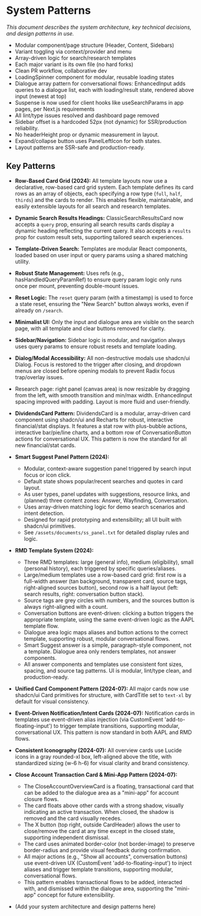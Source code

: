 # System Patterns

_This document describes the system architecture, key technical decisions, and design patterns in use._

- Modular component/page structure (Header, Content, Sidebars)
- Variant toggling via context/provider and menu
- Array-driven logic for search/research templates
- Each major variant is its own file (no hard forks)
- Clean PR workflow, collaborative dev
- LoadingSpinner component for modular, reusable loading states
- Dialogue array pattern for conversational flows: EnhancedInput adds queries to a dialogue list, each with loading/result state, rendered above input (newest at top)
- Suspense is now used for client hooks like useSearchParams in app pages, per Next.js requirements
- All lint/type issues resolved and dashboard page removed
- Sidebar offset is a hardcoded 52px (not dynamic) for SSR/production reliability.
- No headerHeight prop or dynamic measurement in layout.
- Expand/collapse button uses PanelLeftIcon for both states.
- Layout patterns are SSR-safe and production-ready.

## Key Patterns
- **Row-Based Card Grid (2024):** All template layouts now use a declarative, row-based card grid system. Each template defines its card rows as an array of objects, each specifying a row type (`full`, `half`, `thirds`) and the cards to render. This enables flexible, maintainable, and easily extensible layouts for all search and research templates.
- **Dynamic Search Results Headings:** ClassicSearchResultsCard now accepts a `query` prop, ensuring all search results cards display a dynamic heading reflecting the current query. It also accepts a `results` prop for custom result sets, supporting tailored search experiences.
- **Template-Driven Search:** Templates are modular React components, loaded based on user input or query params using a shared matching utility.
- **Robust State Management:** Uses refs (e.g., hasHandledQueryParamRef) to ensure query param logic only runs once per mount, preventing double-mount issues.
- **Reset Logic:** The `reset` query param (with a timestamp) is used to force a state reset, ensuring the "New Search" button always works, even if already on `/search`.
- **Minimalist UI:** Only the input and dialogue area are visible on the search page, with all template and clear buttons removed for clarity.
- **Sidebar/Navigation:** Sidebar logic is modular, and navigation always uses query params to ensure robust resets and template loading.
- **Dialog/Modal Accessibility:** All non-destructive modals use shadcn/ui Dialog. Focus is restored to the trigger after closing, and dropdown menus are closed before opening modals to prevent Radix focus trap/overlay issues.

- Research page: right panel (canvas area) is now resizable by dragging from the left, with smooth transition and min/max width. EnhancedInput spacing improved with padding. Layout is more fluid and user-friendly.
- **DividendsCard Pattern:** DividendsCard is a modular, array-driven card component using shadcn/ui and Recharts for robust, interactive financial/stat displays. It features a stat row with plus-bubble actions, interactive bar/pie/line charts, and a bottom row of ConversationButton actions for conversational UX. This pattern is now the standard for all new financial/stat cards.
- **Smart Suggest Panel Pattern (2024):**
  - Modular, context-aware suggestion panel triggered by search input focus or icon click.
  - Default state shows popular/recent searches and quotes in card layout.
  - As user types, panel updates with suggestions, resource links, and (planned) three content zones: Answer, Wayfinding, Conversation.
  - Uses array-driven matching logic for demo search scenarios and intent detection.
  - Designed for rapid prototyping and extensibility; all UI built with shadcn/ui primitives.
  - See `/assets/documents/ss_panel.txt` for detailed display rules and logic.
- **RMD Template System (2024):**
  - Three RMD templates: large (general info), medium (eligibility), small (personal history), each triggered by specific queries/aliases.
  - Large/medium templates use a row-based card grid: first row is a full-width answer (tan background, transparent card, source tags, right-aligned sources button), second row is a half layout (left: search results, right: conversation button stack).
  - Source tags are grey circles with numbers, and the sources button is always right-aligned with a count.
  - Conversation buttons are event-driven: clicking a button triggers the appropriate template, using the same event-driven logic as the AAPL template flow.
  - Dialogue area logic maps aliases and button actions to the correct template, supporting robust, modular conversational flows.
  - Smart Suggest answer is a simple, paragraph-style component, not a template. Dialogue area only renders templates, not answer components.
  - All answer components and templates use consistent font sizes, spacing, and source tag patterns. UI is modular, lint/type clean, and production-ready.
- **Unified Card Component Pattern (2024-07):** All major cards now use shadcn/ui Card primitives for structure, with CardTitle set to `text-xl` by default for visual consistency.
- **Event-Driven Notification/Intent Cards (2024-07):** Notification cards in templates use event-driven alias injection (via CustomEvent 'add-to-floating-input') to trigger template transitions, supporting modular, conversational UX. This pattern is now standard in both AAPL and RMD flows.
- **Consistent Iconography (2024-07):** All overview cards use Lucide icons in a gray rounded-xl box, left-aligned above the title, with standardized sizing (w-6 h-6) for visual clarity and brand consistency.
- **Close Account Transaction Card & Mini-App Pattern (2024-07):**
  - The CloseAccountOverviewCard is a floating, transactional card that can be added to the dialogue area as a "mini-app" for account closure flows.
  - The card floats above other cards with a strong shadow, visually indicating an active transaction. When closed, the shadow is removed and the card visually recedes.
  - The X button (top right, outside CardHeader) allows the user to close/remove the card at any time except in the closed state, supporting independent dismissal.
  - The card uses animated border-color (not border-image) to preserve border-radius and provide visual feedback during confirmation.
  - All major actions (e.g., "Show all accounts", conversation buttons) use event-driven UX (CustomEvent 'add-to-floating-input') to inject aliases and trigger template transitions, supporting modular, conversational flows.
  - This pattern enables transactional flows to be added, interacted with, and dismissed within the dialogue area, supporting the "mini-app" concept for future extensibility.
- (Add your system architecture and design patterns here) 